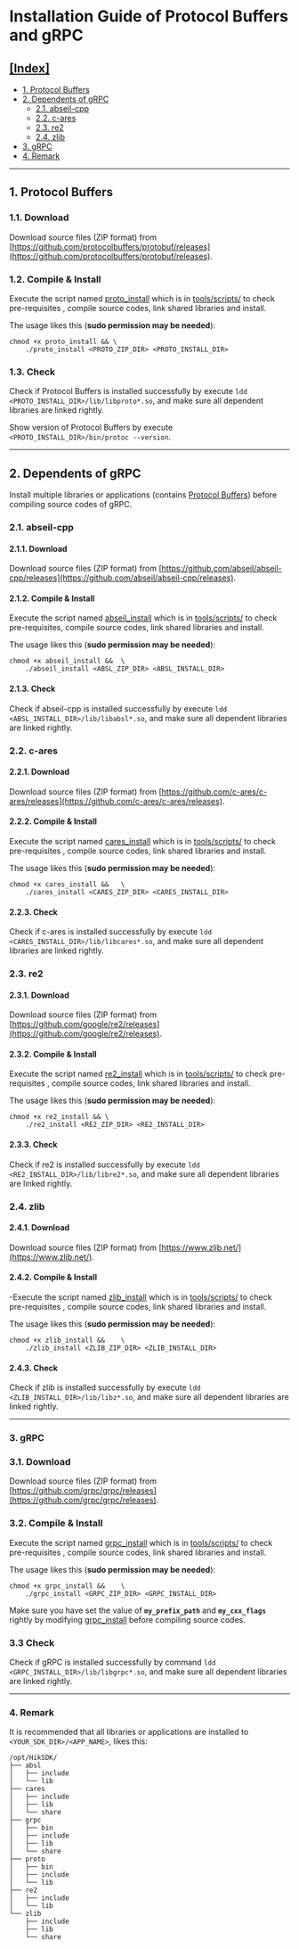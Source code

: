 # Installation Guide of Protocol Buffers and gRPC

## [[Index]](#installation-guide-of-protocol-buffers-and-grpc)

- [1. Protocol Buffers](#1-protocol-buffers)
- [2. Dependents of gRPC](#2-dependents-of-grpc)
    - [2.1. abseil-cpp](#21-abseil-cpp)
    - [2.2. c-ares](#22-c-ares)
    - [2.3. re2](#23-re2)
    - [2.4. zlib](#24-zlib)
- [3. gRPC](#3-grpc)
- [4. Remark](#4-remark)

---

## 1. Protocol Buffers

### 1.1. Download

Download source files (ZIP format) from [https://github.com/protocolbuffers/protobuf/releases](https://github.com/protocolbuffers/protobuf/releases).

### 1.2. Compile & Install

Execute the script named [proto_install](../tools/script/proto_install) which is in [tools/scripts/](../tools/script) to check pre-requisites , compile source codes, link shared libraries and install.

The usage likes this (**sudo permission may be needed**):

```shell
chmod +x proto_install && \
    ./proto_install <PROTO_ZIP_DIR> <PROTO_INSTALL_DIR>
```

### 1.3. Check

Check if Protocol Buffers is installed successfully by execute `ldd <PROTO_INSTALL_DIR>/lib/libproto*.so`, and make sure all dependent libraries are linked rightly.

Show version of Protocol Buffers by execute `<PROTO_INSTALL_DIR>/bin/protoc --version`.

---

## 2. Dependents of gRPC

Install multiple libraries or applications (contains [Protocol Buffers](#1-protocol-buffers)) before compiling source codes of gRPC.

### 2.1. abseil-cpp

#### 2.1.1. Download

Download source files (ZIP format) from [https://github.com/abseil/abseil-cpp/releases](https://github.com/abseil/abseil-cpp/releases).

#### 2.1.2. Compile & Install

Execute the script named [abseil_install](../tools/script/abseil_install) which is in [tools/scripts/](../tools/script) to check pre-requisites, compile source codes, link shared libraries and install.

The usage likes this (**sudo permission may be needed**):

```shell
chmod +x abseil_install &&  \
    ./abseil_install <ABSL_ZIP_DIR> <ABSL_INSTALL_DIR>
```

#### 2.1.3. Check

Check if abseil-cpp is installed successfully by execute `ldd <ABSL_INSTALL_DIR>/lib/libabsl*.so`, and make sure all dependent libraries are linked rightly.

### 2.2. c-ares

#### 2.2.1. Download

Download source files (ZIP format) from [https://github.com/c-ares/c-ares/releases](https://github.com/c-ares/c-ares/releases).

#### 2.2.2. Compile & Install
 
Execute the script named [cares_install](../tools/script/cares_install) which is in [tools/scripts/](../tools/script) to check pre-requisites , compile source codes, link shared libraries and install.
 
The usage likes this (**sudo permission may be needed**):

```shell
chmod +x cares_install &&   \
    ./cares_install <CARES_ZIP_DIR> <CARES_INSTALL_DIR>
```

#### 2.2.3. Check

Check if c-ares is installed successfully by execute `ldd <CARES_INSTALL_DIR>/lib/libcares*.so`, and make sure all dependent libraries are linked rightly.

### 2.3. re2

#### 2.3.1. Download

Download source files (ZIP format) from [https://github.com/google/re2/releases](https://github.com/google/re2/releases).

#### 2.3.2. Compile & Install

Execute the script named [re2_install](../tools/script/re2_install) which is in [tools/scripts/](../tools/script) to check pre-requisites , compile source codes, link shared libraries and install.

The usage likes this (**sudo permission may be needed**):

```shell
chmod +x re2_install && \
    ./re2_install <RE2_ZIP_DIR> <RE2_INSTALL_DIR>
```

#### 2.3.3. Check

Check if re2 is installed successfully by execute `ldd <RE2_INSTALL_DIR>/lib/libre2*.so`, and make sure all dependent libraries are linked rightly.

### 2.4. zlib

#### 2.4.1. Download

Download source files (ZIP format) from [https://www.zlib.net/](https://www.zlib.net/).

#### 2.4.2. Compile & Install

-Execute the script named [zlib_install](../tools/script/zlib_install) which is in [tools/scripts/](../tools/script) to check pre-requisites , compile source codes, link shared libraries and install.

The usage likes this (**sudo permission may be needed**):

```shell
chmod +x zlib_install &&    \
    ./zlib_install <ZLIB_ZIP_DIR> <ZLIB_INSTALL_DIR>
```

#### 2.4.3. Check

Check if zlib is installed successfully by execute `ldd <ZLIB_INSTALL_DIR>/lib/libz*.so`, and make sure all dependent libraries are linked rightly.

---

### 3. gRPC

### 3.1. Download

Download source files (ZIP format) from [https://github.com/grpc/grpc/releases](https://github.com/grpc/grpc/releases).

### 3.2. Compile & Install

Execute the script named [grpc_install](../tools/script/grpc_install) which is in [tools/scripts/](../tools/script) to check pre-requisites , compile source codes, link shared libraries and install.

The usage likes this (**sudo permission may be needed**):

```shell
chmod +x grpc_install &&    \
    ./grpc_install <GRPC_ZIP_DIR> <GRPC_INSTALL_DIR>
```

Make sure you have set the value of **`my_prefix_path`** and **`my_cxx_flags`** rightly by modifying [grpc_install](../tools/script/grpc_install) before compiling source codes.

### 3.3 Check

Check if gRPC is installed successfully by command `ldd <GRPC_INSTALL_DIR>/lib/libgrpc*.so`, and make sure all dependent libraries are linked rightly.

---

### 4. Remark

It is recommended that all libraries or applications are installed to `<YOUR_SDK_DIR>/<APP_NAME>`, likes this:

```shell
/opt/HikSDK/
├── absl
│   ├── include
│   └── lib
├── cares
│   ├── include
│   ├── lib
│   └── share
├── grpc
│   ├── bin
│   ├── include
│   ├── lib
│   └── share
├── proto
│   ├── bin
│   ├── include
│   └── lib
├── re2
│   ├── include
│   └── lib
└── zlib
    ├── include
    ├── lib
    └── share
```

